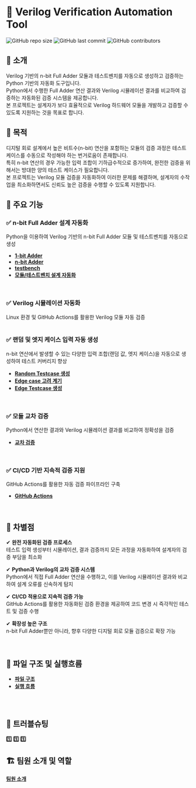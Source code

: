 # 📌 Verilog Verification Automation Tool

![GitHub repo size](https://img.shields.io/github/repo-size/goeun-oh/Verilog-verification-automation-tool)
![GitHub last commit](https://img.shields.io/github/last-commit/goeun-oh/Verilog-verification-automation-tool)
![GitHub contributors](https://img.shields.io/github/contributors/goeun-oh/Verilog-verification-automation-tool)

## 📖 소개
Verilog 기반의 n-bit Full Adder 모듈과 테스트벤치를 자동으로 생성하고 검증하는 Python 기반의 자동화 도구입니다.  
Python에서 수행한 Full Adder 연산 결과와 Verilog 시뮬레이션 결과를 비교하여 검증하는 자동화된 검증 시스템을 제공합니다.  
본 프로젝트는 설계자가 보다 효율적으로 Verilog 하드웨어 모듈을 개발하고 검증할 수 있도록 지원하는 것을 목표로 합니다.
<br>

## 🎯 목적
디지털 회로 설계에서 높은 비트수(n-bit) 연산을 포함하는 모듈의 검증 과정은 테스트 케이스를 수동으로 작성해야 하는 번거로움이 존재합니다.  
특히 n-bit 연산의 경우 가능한 입력 조합이 기하급수적으로 증가하여, 완전한 검증을 위해서는 방대한 양의 테스트 케이스가 필요합니다.  
본 프로젝트는 Verilog 모듈 검증을 자동화하여 이러한 문제를 해결하며, 설계자의 수작업을 최소화하면서도 신뢰도 높은 검증을 수행할 수 있도록 지원합니다.
<br>

## 🔧 주요 기능
### ✅ **n-bit Full Adder 설계 자동화**
Python을 이용하여 Verilog 기반의 n-bit Full Adder 모듈 및 테스트벤치를 자동으로 생성  
- **[1-bit Adder](https://github.com/goeun-oh/Verilog-verification-automation-tool/blob/hotfix_v01/explain/adder.md)**
- **[n-bit Adder](https://github.com/goeun-oh/Verilog-verification-automation-tool/blob/hotfix_v01/explain/adder_nbit.md)**
- **[testbench](https://github.com/goeun-oh/Verilog-verification-automation-tool/blob/hotfix_v01/explain/adder_tb.md)**
- **[모듈/테스트벤치 설계 자동화](https://github.com/goeun-oh/Verilog-verification-automation-tool/blob/hotfix_v01/explain/Automating_n-bit_Full_Adder_Design.md)**
<br>

### ✅ **Verilog 시뮬레이션 자동화**
Linux 환경 및 GitHub Actions를 활용한 Verilog 모듈 자동 검증<br>
<br>

### ✅ **랜덤 및 엣지 케이스 입력 자동 생성**
n-bit 연산에서 발생할 수 있는 다양한 입력 조합(랜덤 값, 엣지 케이스)을 자동으로 생성하여 테스트 커버리지 향상  
- **[Random Testcase 생성](https://github.com/goeun-oh/Verilog-verification-automation-tool/blob/hotfix_v01/explain/gen_testcase.md)**
- **[Edge case 고려 계기](https://github.com/goeun-oh/Verilog-verification-automation-tool/blob/hotfix_v01/explain/edge_testing.md)**
- **[Edge Testcase 생성](https://github.com/goeun-oh/Verilog-verification-automation-tool/blob/hotfix_v01/explain/edge_case.md)**
<br>

### ✅ **모듈 교차 검증**
Python에서 연산한 결과와 Verilog 시뮬레이션 결과를 비교하여 정확성을 검증<br>
- **[교차 검증](https://github.com/goeun-oh/Verilog-verification-automation-tool/blob/hotfix_v01/explain/comparison.md)**
<br>

### ✅ **CI/CD 기반 지속적 검증 지원**
GitHub Actions를 활용한 자동 검증 파이프라인 구축<br>
- **[GitHub Actions](https://github.com/goeun-oh/Verilog-verification-automation-tool/blob/hotfix_v01/explain/yml.md)**
<br>

## 🚀 차별점
✔ **완전 자동화된 검증 프로세스**<br>
테스트 입력 생성부터 시뮬레이션, 결과 검증까지 모든 과정을 자동화하여 설계자의 검증 부담을 최소화<br>

✔ **Python과 Verilog의 교차 검증 시스템**<br>
Python에서 직접 Full Adder 연산을 수행하고, 이를 Verilog 시뮬레이션 결과와 비교하여 설계 오류를 신속하게 탐지<br>

✔ **CI/CD 적용으로 지속적 검증 가능**<br>
GitHub Actions를 활용한 자동화된 검증 환경을 제공하여 코드 변경 시 즉각적인 테스트 및 검증 수행<br>

✔ **확장성 높은 구조**<br>
n-bit Full Adder뿐만 아니라, 향후 다양한 디지털 회로 모듈 검증으로 확장 가능<br>
<br>
<br>
## 📂 파일 구조 및 실행흐름
- **[파일 구조](https://github.com/goeun-oh/Verilog-verification-automation-tool/blob/hotfix_v01/explain/file_structure.md)**
- **[실행 흐름](https://github.com/goeun-oh/Verilog-verification-automation-tool/blob/hotfix_v01/explain/flow.md)**
<br>
<br>
  
## 🚀 트러블슈팅
**[1️⃣](https://github.com/goeun-oh/Verilog-verification-automation-tool/blob/hotfix_v01/explain/trouble_shooting/Nbit_Adder_Debugging.md)**
**[1️⃣](https://github.com/goeun-oh/Verilog-verification-automation-tool/blob/hotfix_v01/explain/trouble_shooting/RandomTesting_limitation.md)**
**[1️⃣](https://github.com/goeun-oh/Verilog-verification-automation-tool/blob/hotfix_v01/explain/trouble_shooting/pyverilog_limitation.md)**

## 🏗️ 팀원 소개 및 역할
**[팀원 소개](https://github.com/goeun-oh/Verilog-verification-automation-tool/blob/hotfix_v01/explain/division_role.md)**


<br>


